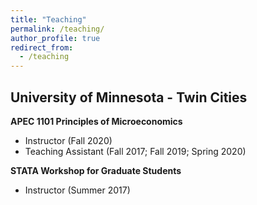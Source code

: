```yaml
---
title: "Teaching"
permalink: /teaching/
author_profile: true
redirect_from:
  - /teaching
---
```




## University of Minnesota - Twin Cities

**APEC 1101 Principles of Microeconomics**
- Instructor (Fall 2020)
- Teaching Assistant (Fall 2017; Fall 2019; Spring 2020)

**STATA Workshop for Graduate Students**
- Instructor (Summer 2017)
